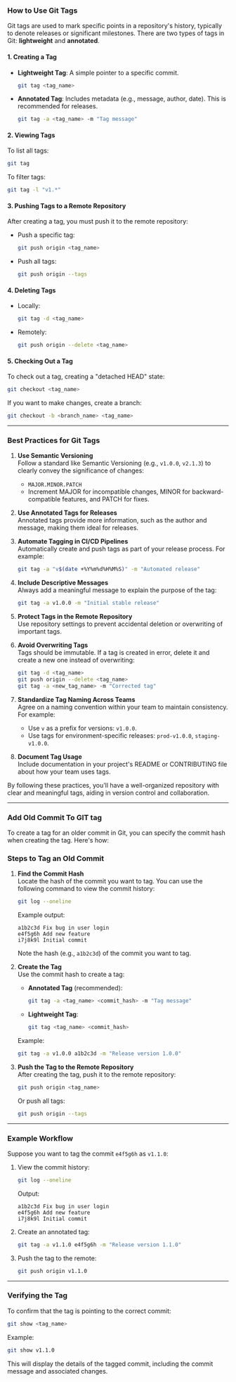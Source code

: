 ### **How to Use Git Tags**

Git tags are used to mark specific points in a repository's history, typically to denote releases or significant milestones. There are two types of tags in Git: **lightweight** and **annotated**.

#### **1. Creating a Tag**
- **Lightweight Tag**: A simple pointer to a specific commit.
  ```bash
  git tag <tag_name>
  ```
- **Annotated Tag**: Includes metadata (e.g., message, author, date). This is recommended for releases.
  ```bash
  git tag -a <tag_name> -m "Tag message"
  ```

#### **2. Viewing Tags**
To list all tags:
```bash
git tag
```
To filter tags:
```bash
git tag -l "v1.*"
```

#### **3. Pushing Tags to a Remote Repository**
After creating a tag, you must push it to the remote repository:
- Push a specific tag:
  ```bash
  git push origin <tag_name>
  ```
- Push all tags:
  ```bash
  git push origin --tags
  ```

#### **4. Deleting Tags**
- Locally:
  ```bash
  git tag -d <tag_name>
  ```
- Remotely:
  ```bash
  git push origin --delete <tag_name>
  ```

#### **5. Checking Out a Tag**
To check out a tag, creating a "detached HEAD" state:
```bash
git checkout <tag_name>
```

If you want to make changes, create a branch:
```bash
git checkout -b <branch_name> <tag_name>
```

---

### **Best Practices for Git Tags**

1. **Use Semantic Versioning**  
   Follow a standard like Semantic Versioning (e.g., `v1.0.0`, `v2.1.3`) to clearly convey the significance of changes:
   - `MAJOR.MINOR.PATCH`
   - Increment MAJOR for incompatible changes, MINOR for backward-compatible features, and PATCH for fixes.

2. **Use Annotated Tags for Releases**  
   Annotated tags provide more information, such as the author and message, making them ideal for releases.

3. **Automate Tagging in CI/CD Pipelines**  
   Automatically create and push tags as part of your release process. For example:
   ```bash
   git tag -a "v$(date +%Y%m%d%H%M%S)" -m "Automated release"
   ```

4. **Include Descriptive Messages**  
   Always add a meaningful message to explain the purpose of the tag:
   ```bash
   git tag -a v1.0.0 -m "Initial stable release"
   ```

5. **Protect Tags in the Remote Repository**  
   Use repository settings to prevent accidental deletion or overwriting of important tags.

6. **Avoid Overwriting Tags**  
   Tags should be immutable. If a tag is created in error, delete it and create a new one instead of overwriting:
   ```bash
   git tag -d <tag_name>
   git push origin --delete <tag_name>
   git tag -a <new_tag_name> -m "Corrected tag"
   ```

7. **Standardize Tag Naming Across Teams**  
   Agree on a naming convention within your team to maintain consistency. For example:
   - Use `v` as a prefix for versions: `v1.0.0`.
   - Use tags for environment-specific releases: `prod-v1.0.0`, `staging-v1.0.0`.

8. **Document Tag Usage**  
   Include documentation in your project's README or CONTRIBUTING file about how your team uses tags.

By following these practices, you'll have a well-organized repository with clear and meaningful tags, aiding in version control and collaboration.


---
### **Add Old Commit To GIT tag**

To create a tag for an older commit in Git, you can specify the commit hash when creating the tag. Here's how:

### **Steps to Tag an Old Commit**

1. **Find the Commit Hash**  
   Locate the hash of the commit you want to tag. You can use the following command to view the commit history:
   ```bash
   git log --oneline
   ```
   Example output:
   ```
   a1b2c3d Fix bug in user login
   e4f5g6h Add new feature
   i7j8k9l Initial commit
   ```

   Note the hash (e.g., `a1b2c3d`) of the commit you want to tag.

2. **Create the Tag**  
   Use the commit hash to create a tag:
   - **Annotated Tag** (recommended):
     ```bash
     git tag -a <tag_name> <commit_hash> -m "Tag message"
     ```
   - **Lightweight Tag**:
     ```bash
     git tag <tag_name> <commit_hash>
     ```

   Example:
   ```bash
   git tag -a v1.0.0 a1b2c3d -m "Release version 1.0.0"
   ```

3. **Push the Tag to the Remote Repository**  
   After creating the tag, push it to the remote repository:
   ```bash
   git push origin <tag_name>
   ```
   Or push all tags:
   ```bash
   git push origin --tags
   ```

---

### **Example Workflow**

Suppose you want to tag the commit `e4f5g6h` as `v1.1.0`:

1. View the commit history:
   ```bash
   git log --oneline
   ```
   Output:
   ```
   a1b2c3d Fix bug in user login
   e4f5g6h Add new feature
   i7j8k9l Initial commit
   ```

2. Create an annotated tag:
   ```bash
   git tag -a v1.1.0 e4f5g6h -m "Release version 1.1.0"
   ```

3. Push the tag to the remote:
   ```bash
   git push origin v1.1.0
   ```

---

### **Verifying the Tag**

To confirm that the tag is pointing to the correct commit:
```bash
git show <tag_name>
```

Example:
```bash
git show v1.1.0
```
This will display the details of the tagged commit, including the commit message and associated changes.